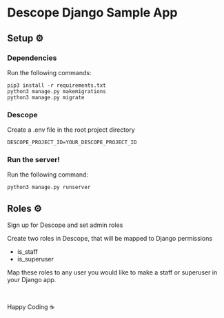 # Descope Django Sample App

## Setup ⚙️

### Dependencies 

Run the following commands:

```
pip3 install -r requirements.txt
python3 manage.py makemigrations
python3 manage.py migrate
```

### Descope

Create a .env file in the root project directory
```
DESCOPE_PROJECT_ID=YOUR_DESCOPE_PROJECT_ID
```

### Run the server!

Run the following command:

```
python3 manage.py runserver
```

## Roles ⚙️

Sign up for Descope and set admin roles

Create two roles in Descope, that will be mapped to Django permissions
- is_staff
- is_superuser

Map these roles to any user you would like to make a staff or superuser in your Django app.

<br />

Happy Coding ☕